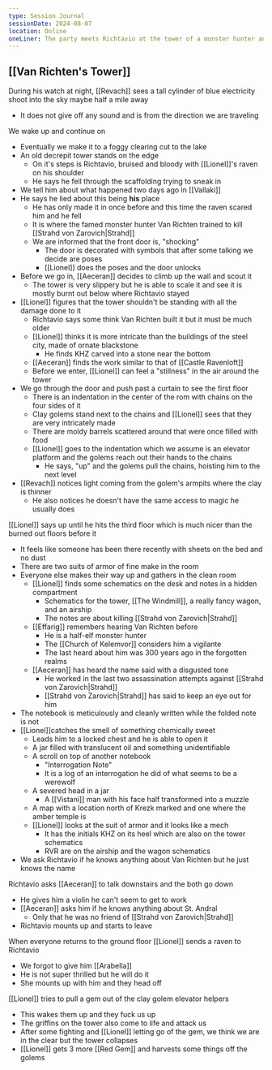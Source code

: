 ```yaml
---
type: Session Journal
sessionDate: 2024-08-07
location: Online
oneLiner: The party meets Richtavio at the tower of a monster hunter and send Arabella on her way
---
```

##  [[Van Richten's Tower]]
During his watch at night, [[Revach]] sees a tall cylinder of blue electricity shoot into the sky maybe half a mile away
- It does not give off any sound and is from the direction we are traveling

We wake up and continue on
- Eventually we make it to a foggy clearing cut to the lake 
- An old decrepit tower stands on the edge
	- On it's steps is Richtavio, bruised and bloody with [[Lionel]]'s raven on his shoulder
	- He says he fell through the scaffolding trying to sneak in
- We tell him about what happened two days ago in [[Vallaki]]
- He says he lied about this being **his** place
	- He has only made it in once before and this time the raven scared him and he fell
	- It is where the famed monster hunter Van Richten trained to kill [[Strahd von Zarovich|Strahd]]
	- We are informed that the front door is, "shocking"
		- The door is decorated with symbols that after some talking we decide are poses
		- [[Lionel]] does the poses and the door unlocks
- Before we go in, [[Aeceran]] decides to climb up the wall and scout it
	- The tower is very slippery but he is able to scale it and see it is mostly burnt out below where Richtavio stayed
- [[Lionel]] figures that the tower shouldn't be standing with all the damage done to it
	- Richtavio says some think Van Richten built it but it must be much older
	- [[Lionel]] thinks it is more intricate than the buildings of the steel city, made of ornate blackstone
		- He finds KHZ carved into a stone near the bottom
	- [[Aeceran]] finds the work similar to that of [[Castle Ravenloft]]
	- Before we enter, [[Lionel]] can feel a "stillness" in the air around the tower
- We go through the door and push past a curtain to see the first floor
	- There is an indentation in the center of the rom with chains on the four sides of it
	- Clay golems stand next to the chains and [[Lionel]] sees that they are very intricately made 
	- There are moldy barrels scattered around that were once filled with food
	- [[Lionel]] goes to the indentation which we assume is an elevator platform and the golems reach out their hands to the chains
		- He says, "up" and the golems pull the chains, hoisting him to the next level
- [[Revach]] notices light coming from the golem's armpits where the clay is thinner
	- He also notices he doesn't have the same access to magic he usually does 

[[Lionel]] says up until he hits the third floor which is much nicer than the burned out floors before it
- It feels like someone has been there recently with sheets on the bed and no dust
- There are two suits of armor of fine make in the room
- Everyone else makes their way up and gathers in the clean room
	- [[Lionel]] finds some schematics on the desk and notes in a hidden compartment
		- Schematics for the tower, [[The Windmill]], a really fancy wagon, and an airship
		- The notes are about killing [[Strahd von Zarovich|Strahd]]
	- [[Effarig]] remembers hearing Van Richten before 
		- He is a half-elf monster hunter
		- The [[Church of Kelemvor]] considers him a vigilante
		- The last heard about him was 300 years ago in the forgotten realms
	- [[Aeceran]] has heard the name said with a disgusted tone
		- He worked in the last two assassination attempts against [[Strahd von Zarovich|Strahd]]
		- [[Strahd von Zarovich|Strahd]] has said to keep an eye out for him
- The notebook is meticulously and cleanly written while the folded note is not 
- [[Lionel]]catches the smell of something chemically sweet
	- Leads him to a locked chest and he is able to open it
	- A jar filled with translucent oil and something unidentifiable
	- A scroll on top of another notebook 
		- "Interrogation Note"
		- It is a log of an interrogation he did of what seems to be a werewolf
	- A severed head in a jar
		- A [[Vistani]] man with his face half transformed into a muzzle
	- A map with a location north of Krezk marked and one where the amber temple is
	- [[Lionel]] looks at the suit of armor and it looks like a mech
		- It has the initials KHZ on its heel which are also on the tower schematics
		- RVR are on the airship and the wagon schematics
- We ask Richtavio if he knows anything about Van Richten but he just knows the name

Richtavio asks [[Aeceran]] to talk downstairs and the both go down 
- He gives him a violin he can't seem to get to work 
- [[Aeceran]] asks him if he knows anything about St. Andral 
	- Only that he was no friend of [[Strahd von Zarovich|Strahd]]
- Richtavio mounts up and starts to leave

When everyone returns to the ground floor [[Lionel]] sends a raven to Richtavio
- We forgot to give him [[Arabella]]
- He is not super thrilled but he will do it
- She mounts up with him and they head off

[[Lionel]] tries to pull a gem out of the clay golem elevator helpers
- This wakes them up and they fuck us up
- The griffins on the tower also come to life and attack us
- After some fighting and [[Lionel]] letting go of the gem, we think we are in the clear but the tower collapses
- [[Lionel]] gets 3 more [[Red Gem]] and harvests some things off the golems
